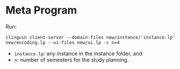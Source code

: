 # Meta Program



Run:

```
clinguin client-server --domain-files new/instance/'instance.lp' new/encoding.lp --ui-files new/ui.lp -c n=4
```
- `instance.lp`: any instance in the instance folder, and
- `n`: number of semesters for the study planning.




